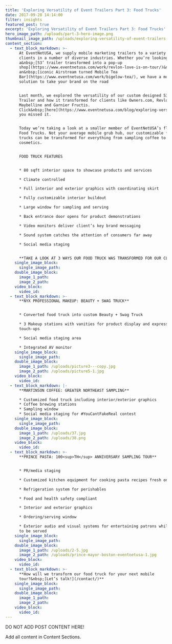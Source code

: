 ```yaml
---
title: 'Exploring Versatility of Event Trailers Part 3: Food Trucks'
date: 2017-09-28 14:14:00
filter: insights
featured_post: true
excerpt: 'Exploring Versatility of Event Trailers Part 3: Food Trucks'
hero_image_path: /uploads/part-3-hero-image.png
thumbnail_image_path: /uploads/exploring-versatility-of-event-trailers-part-3-food-trucks.jpg
content_section:
  - text_block_markdown: >-
      At EventNetUSA, we supply mobile marketing trailers to a variety of
      clients in a number of diverse industries. Whether you’re looking for
      a&nbsp;[53’ trailer transformed into a pop-up
      shop](https://www.eventnetusa.com/work/revlon-love-is-on-tour/)&nbsp;or
      an&nbsp;[iconic Airstream turned Mobile Tea
      Bar](https://www.eventnetusa.com/work/bigelow-tea/), we have a mobile
      solution to take your brand on the road


      Last month, we explored the versatility of our custom designed 53’ Event
      Trailer and how it transformed for clients like Owners.com, Revlon,
      Maybelline and Garnier Fructis.
      Click&nbsp;[here](https://www.eventnetusa.com/blog/exploring-versatility-of-event-trailers-part-2/)&nbsp;if
      you missed it.


      Today we’re taking a look at a smaller member of EventNetUSA’s fleet, our
      Food Trucks. Not your average mobile grub hub, our customizable food
      trucks can be transformed for everything from sampling coffee to
      cosmetics.


      FOOD TRUCK FEATURES


      * 80 sqft interior space to showcase products and services

      * Climate controlled

      * Full interior and exterior graphics with coordinating skirt

      * Fully customizable interior buildout

      * Large window for sampling and serving

      * Back entrance door opens for product demonstrations

      * Video monitors deliver client’s key brand messaging

      * Sound system catches the attention of consumers far away

      * Social media staging


      **TAKE A LOOK AT 3 WAYS OUR FOOD TRUCK WAS TRANSFORMED FOR OUR CLIENTS**
    single_image_block:
      single_image_path:
    double_image_block:
      image_1_path:
      image_2_path:
    video_block:
      video_id:
  - text_block_markdown: >-
      **NYX PROFESSIONAL MAKEUP: BEAUTY + SWAG TRUCK**


      * Converted food truck into custom Beauty + Swag Truck

      * 3 Makeup stations with vanities for product display and express lip
      touch-ups

      * Social media staging area

      * Integrated AV monitor
    single_image_block:
      single_image_path:
    double_image_block:
      image_1_path: /uploads/picture3---copy.jpg
      image_2_path: /uploads/picture5-1.jpg
    video_block:
      video_id:
  - text_block_markdown: |-
      **MARTINSON COFFEE: GREATER NORTHEAST SAMPLING**

      * Customized food truck including interior/exterior graphics
      * Coffee brewing stations
      * Sampling window
      * Social media staging for #YouCantFakeReal contest
    single_image_block:
      single_image_path:
    double_image_block:
      image_1_path: /uploads/37.jpg
      image_2_path: /uploads/38.png
    video_block:
      video_id:
  - text_block_markdown: >-
      **PRINCE PASTA: 100<sup>TH</sup> ANNIVERSARY SAMPLING TOUR**


      * PR/media staging

      * Customized kitchen equipment for cooking pasta recipes fresh on-the-go

      * Refrigeration system for perishables

      * Food and health safety compliant

      * Interior and exterior graphics

      * Ordering/serving window

      * Exterior audio and visual systems for entertaining patrons while waiting
      to be served
    single_image_block:
      single_image_path:
    double_image_block:
      image_1_path: /uploads/2-5.jpg
      image_2_path: /uploads/prince-mayor-boston-eventnetusa-1.jpg
    video_block:
      video_id:
  - text_block_markdown: >-
      **How will we transform our food truck for your next mobile
      tour?&nbsp;[Let’s talk!](/contact/)**
    single_image_block:
      single_image_path:
    double_image_block:
      image_1_path:
      image_2_path:
    video_block:
      video_id:
---
```



DO NOT ADD POST CONTENT HERE!

Add all content in Content Sections.